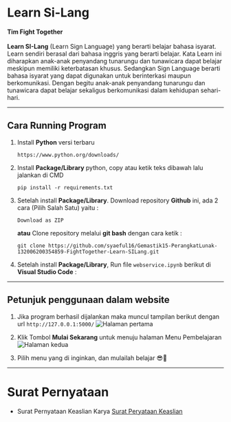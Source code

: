 # **Learn Si-Lang**
<span>**Tim Fight Together**</span>
<br><br>
**Learn SI-Lang** (Learn Sign Language) yang berarti belajar bahasa isyarat. Learn sendiri berasal dari bahasa inggris yang berarti belajar. Kata Learn ini diharapkan anak-anak penyandang tunarungu dan tunawicara dapat belajar meskipun memiliki keterbatasan khusus. Sedangkan Sign Language berarti bahasa isyarat yang dapat digunakan untuk berinterkasi maupun berkomunikasi. Dengan begitu anak-anak penyandang tunarungu dan tunawicara dapat belajar sekaligus berkomunikasi dalam kehidupan sehari-hari.

---

## **Cara Running Program**
1. Install **Python** versi terbaru
   ```
   https://www.python.org/downloads/
   ```
2. Install **Package/Library** python, copy atau ketik teks dibawah lalu jalankan di CMD
   ```
   pip install -r requirements.txt
   ```
3. Setelah install **Package/Library**. Download repository **Github** ini, ada 2 cara (Pilih Salah Satu) yaitu :
   
   ```
   Download as ZIP
   ```
   **atau**
   Clone repository melalui **git bash** dengan cara ketik :
   ```
   git clone https://github.com/syaeful16/Gemastik15-PerangkatLunak-132006200354859-FightTogether-Learn-SILang.git
   ```

4. Setelah install **Package/Library**, Run file `webservice.ipynb` berikut di **Visual Studio Code** :

---
## **Petunjuk penggunaan dalam website**
1. Jika program berhasil dijalankan maka muncul tampilan berikut dengan url ```http://127.0.0.1:5000/```
![Halaman pertama](https://user-images.githubusercontent.com/92679271/197379948-3b1fcf59-465d-41f3-a19f-8189c3933833.png)

2. Klik Tombol **Mulai Sekarang** untuk menuju halaman Menu Pembelajaran
   ![Halaman kedua](https://user-images.githubusercontent.com/92679271/197380144-8238e995-756d-4fe0-b69a-5a40a0a6b628.png)
3. Pilih menu yang di inginkan, dan mulailah belajar 😎🥳️

---

# **Surat Pernyataan**
- Surat Pernyataan Keaslian Karya [Surat Peryataan Keaslian](https://drive.google.com/file/d/1jd_OoBhb7d8eyTbTgLuJNYA9Yok50gDc/view?usp=sharing)
